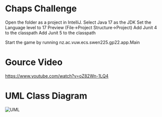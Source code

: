 # Chaps Challenge
Open the folder as a project in IntelliJ.
Select Java 17 as the JDK
Set the Language level to 17 Preview (File->Project Structure->Project)
Add Junit 4 to the classpath
Add Junit 5 to the classpath

Start the game by running nz.ac.vuw.ecs.swen225.gp22.app.Main

# Gource Video
https://www.youtube.com/watch?v=oZ82Wn-1LQ4

# UML Class Diagram
![UML](https://gitlab.ecs.vuw.ac.nz/course-work/swen225/2022/project1/t28/chaps-challenge/-/raw/main/docs/UML_Class_Diagram.png)
